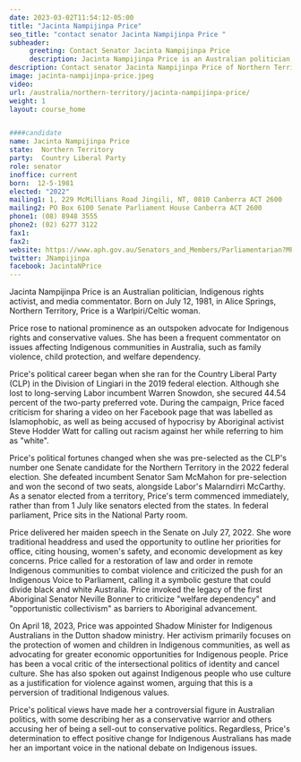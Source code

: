 ```yaml
---
date: 2023-03-02T11:54:12-05:00
title: "Jacinta Nampijinpa Price"
seo_title: "contact senator Jacinta Nampijinpa Price "
subheader:
     greeting: Contact Senator Jacinta Nampijinpa Price
     description: Jacinta Nampijinpa Price is an Australian politician, Indigenous rights activist, and media commentator. 
description: Contact senator Jacinta Nampijinpa Price of Northern Territory. Contact information for Jacinta Nampijinpa Price includes email address, phone number, and mailing address.
image: jacinta-nampijinpa-price.jpeg
video:
url: /australia/northern-territory/jacinta-nampijinpa-price/
weight: 1
layout: course_home


####candidate
name: Jacinta Nampijinpa Price
state:	Northern Territory
party:	Country Liberal Party
role: senator
inoffice: current
born:  12-5-1981
elected: "2022"
mailing1: 1, 229 McMillians Road Jingili, NT, 0810 Canberra ACT 2600
mailing2: PO Box 6100 Senate Parliament House Canberra ACT 2600
phone1:	(08) 8948 3555
phone2: (02) 6277 3122
fax1:
fax2:
website: https://www.aph.gov.au/Senators_and_Members/Parliamentarian?MPID=263528
twitter: JNampijinpa
facebook: JacintaNPrice
---
```

Jacinta Nampijinpa Price is an Australian politician, Indigenous rights activist, and media commentator. Born on July 12, 1981, in Alice Springs, Northern Territory, Price is a Warlpiri/Celtic woman.

Price rose to national prominence as an outspoken advocate for Indigenous rights and conservative values. She has been a frequent commentator on issues affecting Indigenous communities in Australia, such as family violence, child protection, and welfare dependency.

Price's political career began when she ran for the Country Liberal Party (CLP) in the Division of Lingiari in the 2019 federal election. Although she lost to long-serving Labor incumbent Warren Snowdon, she secured 44.54 percent of the two-party preferred vote. During the campaign, Price faced criticism for sharing a video on her Facebook page that was labelled as Islamophobic, as well as being accused of hypocrisy by Aboriginal activist Steve Hodder Watt for calling out racism against her while referring to him as "white".

Price's political fortunes changed when she was pre-selected as the CLP's number one Senate candidate for the Northern Territory in the 2022 federal election. She defeated incumbent Senator Sam McMahon for pre-selection and won the second of two seats, alongside Labor's Malarndirri McCarthy. As a senator elected from a territory, Price's term commenced immediately, rather than from 1 July like senators elected from the states. In federal parliament, Price sits in the National Party room.

Price delivered her maiden speech in the Senate on July 27, 2022. She wore traditional headdress and used the opportunity to outline her priorities for office, citing housing, women's safety, and economic development as key concerns. Price called for a restoration of law and order in remote Indigenous communities to combat violence and criticized the push for an Indigenous Voice to Parliament, calling it a symbolic gesture that could divide black and white Australia. Price invoked the legacy of the first Aboriginal Senator Neville Bonner to criticize "welfare dependency" and "opportunistic collectivism" as barriers to Aboriginal advancement.

On April 18, 2023, Price was appointed Shadow Minister for Indigenous Australians in the Dutton shadow ministry. Her activism primarily focuses on the protection of women and children in Indigenous communities, as well as advocating for greater economic opportunities for Indigenous people. Price has been a vocal critic of the intersectional politics of identity and cancel culture. She has also spoken out against Indigenous people who use culture as a justification for violence against women, arguing that this is a perversion of traditional Indigenous values.

Price's political views have made her a controversial figure in Australian politics, with some describing her as a conservative warrior and others accusing her of being a sell-out to conservative politics. Regardless, Price's determination to effect positive change for Indigenous Australians has made her an important voice in the national debate on Indigenous issues.